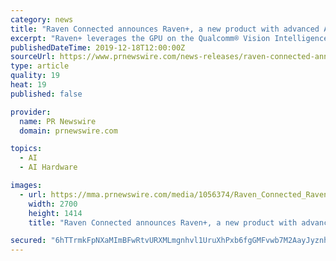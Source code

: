 ```yaml
---
category: news
title: "Raven Connected announces Raven+, a new product with advanced AI capabilities to protect drivers and passengers"
excerpt: "Raven+ leverages the GPU on the Qualcomm® Vision Intelligence Platform based on the Qualcomm® APQ8056 chip and Qualcomm® AI Engine to provide improved power efficiency and AI performance. Raven+ cameras incorporate Mapbox's Vision SDK to perform road-facing AI and simultaneously detect and encode roadway events. The Vision SDK detects ..."
publishedDateTime: 2019-12-18T12:00:00Z
sourceUrl: https://www.prnewswire.com/news-releases/raven-connected-announces-raven-a-new-product-with-advanced-ai-capabilities-to-protect-drivers-and-passengers-300976417.html
type: article
quality: 19
heat: 19
published: false

provider:
  name: PR Newswire
  domain: prnewswire.com

topics:
  - AI
  - AI Hardware

images:
  - url: https://mma.prnewswire.com/media/1056374/Raven_Connected_Raven_Connected_announces_Raven___a_new_product.jpg?p=facebook
    width: 2700
    height: 1414
    title: "Raven Connected announces Raven+, a new product with advanced AI capabilities to protect drivers and passengers"

secured: "6hTTrmkFpNXaMImBFwRtvURXMLmgnhvl1UruXhPxb6fgGMFvwb7M2AayJyznh7kXuHeZ522kfBgITGZbAYwIHJVXblwgUoZbvh0fmlyH0vKoXnPMTVPiiKbupyK8DNIjfIq46jfVWdzPGSlcZluZamcPRzOMzWxxFY/F9XZqvs3m6/xQsxmkSYVtea95gmLvDHTwJcV6D4amQ9fhdQaNiuWLKdcbcV1wkL3QpXQ/xXoa4yA7am6ITxTcQhaD5xb+gmfVUCos2f/c8eHIY2oOqg==;k8Gm19Z4sVeGMifhDDoKxQ=="
---
```


